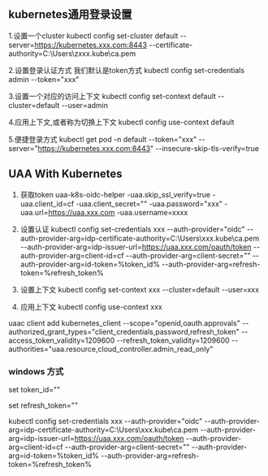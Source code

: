 ## kubernetes通用登录设置

1.设置一个cluster
kubectl config set-cluster default --server=https://kubernetes.xxx.com:8443 --certificate-authority=C:\Users\zxxx\.kube\ca.pem

2.设置登录认证方式 我们默认是token方式
kubectl config set-credentials admin --token="xxx"

3.设置一个对应的访问上下文
kubectl config set-context default --cluster=default --user=admin

4.应用上下文,或者称为切换上下文
kubectl config use-context default

5.便捷登录方式
kubectl get pod -n default --token="xxx" --server="https://kubernetes.xxx.com:8443" --insecure-skip-tls-verify=true

## UAA With Kubernetes
1. 获取token
uaa-k8s-oidc-helper -uaa.skip_ssl_verify=true -uaa.client_id=cf -uaa.client_secret="" -uaa.password="xxx" -uaa.url=https://uaa.xxx.com -uaa.username=xxxx

2. 设置认证
kubectl config set-credentials xxx --auth-provider="oidc" --auth-provider-arg=idp-certificate-authority=C:\Users\xxx\.kube\ca.pem --auth-provider-arg=idp-issuer-url=https://uaa.xxx.com/oauth/token --auth-provider-arg=client-id=cf --auth-provider-arg=client-secret="" --auth-provider-arg=id-token=%token_id% --auth-provider-arg=refresh-token=%refresh_token%

3. 设置上下文
kubectl config set-context xxx --cluster=default --user=xxx

4. 应用上下文
kubectl config use-context xxx

uaac client add kubernetes_client --scope="openid,oauth.approvals" --authorized_grant_types="client_credentials,password,refresh_token" --access_token_validity=1209600 --refresh_token_validity=1209600 --authorities="uaa.resource,cloud_controller.admin_read_only"

### windows 方式
set token_id=""

set refresh_token=""

kubectl config set-credentials xxx --auth-provider="oidc" --auth-provider-arg=idp-certificate-authority=C:\Users\xxx\.kube\ca.pem --auth-provider-arg=idp-issuer-url=https://uaa.xxx.com/oauth/token --auth-provider-arg=client-id=cf --auth-provider-arg=client-secret="" --auth-provider-arg=id-token=%token_id% --auth-provider-arg=refresh-token=%refresh_token%